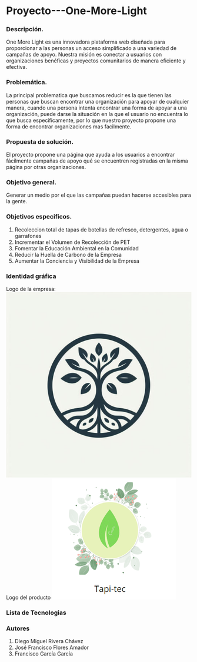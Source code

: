 # Proyecto---One-More-Light
### Descripción. 
One More Light es una innovadora plataforma web diseñada para proporcionar a las personas un acceso simplificado a una variedad de campañas de apoyo. Nuestra misión es conectar a usuarios con organizaciones benéficas y proyectos comunitarios de manera eficiente y efectiva.

### Problemática. 
La principal problematica que buscamos reducir es la que tienen las personas que buscan encontrar una organización para apoyar de cualquier manera, cuando una persona intenta encontrar una forma de apoyar a una organización, puede darse la situación en la que el usuario no encuentra lo que busca especificamente, por lo que nuestro proyecto propone una forma de encontrar organizaciones mas facilmente. 

### Propuesta de solución. 
El proyecto propone una página que ayuda a los usuarios a encontrar fácilmente campañas de apoyo qué se encuentren registradas en la misma página por otras organizaciones. 

### Objetivo general. 
Generar un medio por el que las campañas puedan hacerse accesibles para la gente. 

### Objetivos especificos. 
1. Recoleccion total de tapas de botellas de refresco, detergentes, agua o garrafones
2. Incrementar el Volumen de Recolección de PET
3. Fomentar la Educación Ambiental en la Comunidad
4. Reducir la Huella de Carbono de la Empresa
5. Aumentar la Conciencia y Visibilidad de la Empresa

### Identidad gráfica
Logo de la empresa:
![Meteora](https://github.com/DiegoMiguel04/Proyecto---One-More-Light/blob/main/Logo2.jpeg)
Logo del producto
![Meteora](https://github.com/DiegoMiguel04/Proyecto---One-More-Light/blob/main/logo1.png)

### Lista de Tecnologias


### Autores
1. Diego Miguel Rivera Chávez 
2. José Francisco Flores Amador
3. Francisco García García

